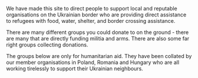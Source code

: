 
We have made this site to direct people to support local and reputable organisations on the Ukrainian border who are providing direct assistance to refugees with food, water, shelter, and border crossing assistance. 

There are many different groups you could donate to on the ground - there are many that are directly funding militia and arms. There are also some far right groups collecting donations. 

The groups below are only for humanitarian aid. They have been collated by our member organisations in Poland, Romania and Hungary who are all working tirelessly to support their Ukrainian neighbours. 
